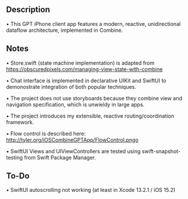 ## Description

• This GPT iPhone client app features a modern, reactive, unidirectional dataflow architecture, implemented in Combine.

## Notes

• Store.swift (state machine implementation) is adapted from https://obscuredpixels.com/managing-view-state-with-combine

• Chat interface is implemented in declarative UIKit and SwiftUI to demonostrate integration of both popular techniques.

• The project does not use storyboards because they combine view and navigation specification, which is unwieldy in large apps.

• The project introduces my extensible, reactive routing/coordination framework.

• Flow control is described here: http://tyler.org/iOSCombineGPTApp/FlowControl.pngo

• SwiftUI Views and UIViewControllers are tested using swift-snapshot-testing from Swift Package Manager.
  
## To-Do

• SwiftUI autoscrolling not working (at least in Xcode 13.2.1 / iOS 15.2)
